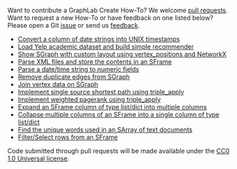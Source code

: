 Want to contribute a GraphLab Create How-To? We welcome [pull requests](https://github.com/graphlab-code/how-to/pulls).
Want to request a new How-To or have feedback on one listed below? Please open a Git [issue](https://github.com/graphlab-code/how-to/issues?q=is%3Aopen+is%3Aissue) or send us [feedback](http:graphlab.com/company/contact.html). 


* [Convert a column of date strings into UNIX timestamps](convert_column_to_timestamp.py)
* [Load Yelp academic dataset and build simple recommender](load_yelp_dataset.py)
* [Show SGraph with custom layout using vertex_positions and NetworkX](sgraph_show_with_nx_layout.py)
* [Parse XML files and store the contents in an SFrame](sframe_xml_to_dict.py)
* [Parse a date/time string to numeric fields](parse_string_time.py)
* [Remove duplicate edges from SGraph](remove_duplicate_edges.py)
* [Join vertex data on SGraph](join_vertex_data_on_sgraph.py)
* [Implement single source shortest path using triple_apply](triple_apply_shortest_path.py)
* [Implement weighted pagerank using triple_apply](triple_apply_weighted_pagerank.py)
* [Expand an SFrame column of type list/dict into multiple columns](sframe_unpack.py)
* [Collapse multiple columns of an SFrame into a single column of type list/dict](sframe_pack.py)
* [Find the unique words used in an SArray of text documents](sarray_vocabulary.py)
* [Filter/Select rows from an SFrame](select_subset_rows.py)

Code submitted through pull requests will be made available under the [CC0 1.0 Universal license](https://github.com/graphlab-code/how-to/blob/master/LICENSE).
